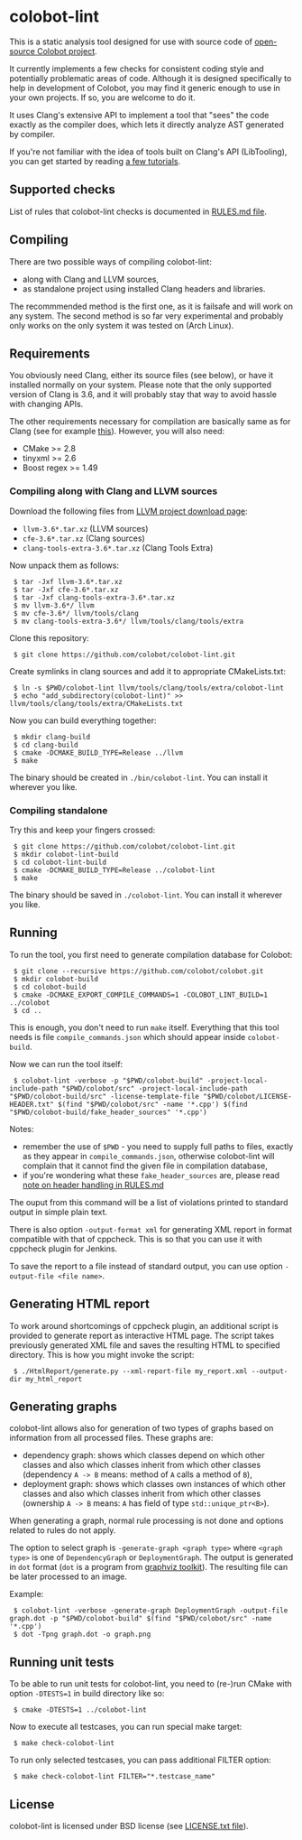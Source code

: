 # colobot-lint

This is a static analysis tool designed for use with source code of [open-source Colobot project](http://github.com/colobot/colobot).

It currently implements a few checks for consistent coding style and potentially problematic areas of code. Although it is designed specifically to help in development of Colobot, you may find it generic enough to use in your own projects. If so, you are welcome to do it.

It uses Clang's extensive API to implement a tool that "sees" the code exactly as the compiler does, which lets it directly analyze AST generated by compiler.

If you're not familiar with the idea of tools built on Clang's API (LibTooling), you can get started by reading [a few tutorials](http://clang.llvm.org/docs/LibASTMatchersTutorial.html).

## Supported checks

List of rules that colobot-lint checks is documented in [RULES.md file](RULES.md).

## Compiling

There are two possible ways of compiling colobot-lint:
 - along with Clang and LLVM sources,
 - as standalone project using installed Clang headers and libraries.

The recommmended method is the first one, as it is failsafe and will work on any system.
The second method is so far very experimental and probably only works on the only system it was tested on (Arch Linux).

## Requirements

You obviously need Clang, either its source files (see below), or have it installed normally on your system.
Please note that the only supported version of Clang is 3.6, and it will probably stay that way to avoid hassle with changing APIs.

The other requirements necessary for compilation are basically same as for Clang (see for example [this](http://llvm.org/docs/GettingStarted.html)).
However, you will also need:
 - CMake >= 2.8
 - tinyxml >= 2.6
 - Boost regex >= 1.49

### Compiling along with Clang and LLVM sources

Download the following files from [LLVM project download page](http://llvm.org/releases/download.html):
 - `llvm-3.6*.tar.xz` (LLVM sources)
 - `cfe-3.6*.tar.xz` (Clang sources)
 - `clang-tools-extra-3.6*.tar.xz` (Clang Tools Extra)

Now unpack them as follows:
```
 $ tar -Jxf llvm-3.6*.tar.xz
 $ tar -Jxf cfe-3.6*.tar.xz
 $ tar -Jxf clang-tools-extra-3.6*.tar.xz
 $ mv llvm-3.6*/ llvm
 $ mv cfe-3.6*/ llvm/tools/clang
 $ mv clang-tools-extra-3.6*/ llvm/tools/clang/tools/extra
```

Clone this repository:
```
 $ git clone https://github.com/colobot/colobot-lint.git
```

Create symlinks in clang sources and add it to appropriate CMakeLists.txt:
```
 $ ln -s $PWD/colobot-lint llvm/tools/clang/tools/extra/colobot-lint
 $ echo "add_subdirectory(colobot-lint)" >> llvm/tools/clang/tools/extra/CMakeLists.txt
```

Now you can build everything together:
```
 $ mkdir clang-build
 $ cd clang-build
 $ cmake -DCMAKE_BUILD_TYPE=Release ../llvm
 $ make
```

The binary should be created in `./bin/colobot-lint`. You can install it wherever you like.

### Compiling standalone

Try this and keep your fingers crossed:
```
 $ git clone https://github.com/colobot/colobot-lint.git
 $ mkdir colobot-lint-build
 $ cd colobot-lint-build
 $ cmake -DCMAKE_BUILD_TYPE=Release ../colobot-lint
 $ make
```

The binary should be saved in `./colobot-lint`. You can install it wherever you like.

## Running

To run the tool, you first need to generate compilation database for Colobot:
```
 $ git clone --recursive https://github.com/colobot/colobot.git
 $ mkdir colobot-build
 $ cd colobot-build
 $ cmake -DCMAKE_EXPORT_COMPILE_COMMANDS=1 -COLOBOT_LINT_BUILD=1 ../colobot
 $ cd ..
```

This is enough, you don't need to run `make` itself. Everything that this tool needs is file `compile_commands.json` which should appear inside `colobot-build`.

Now we can run the tool itself:
```
 $ colobot-lint -verbose -p "$PWD/colobot-build" -project-local-include-path "$PWD/colobot/src" -project-local-include-path "$PWD/colobot-build/src" -license-template-file "$PWD/colobot/LICENSE-HEADER.txt" $(find "$PWD/colobot/src" -name '*.cpp') $(find "$PWD/colobot-build/fake_header_sources" '*.cpp')
```

Notes:
 - remember the use of `$PWD` - you need to supply full paths to files, exactly as they appear in `compile_commands.json`, otherwise colobot-lint will complain that it cannot find the given file in compilation database,
 - if you're wondering what these `fake_header_sources` are, please read [note on header handling in RULES.md](RULES.md#note-on-header-handling)

The ouput from this command will be a list of violations printed to standard output in simple plain text.

There is also option `-output-format xml` for generating XML report in format compatible with that of cppcheck. This is so that you can use it with cppcheck plugin for Jenkins.

To save the report to a file instead of standard output, you can use option `-output-file <file name>`.

## Generating HTML report

To work around shortcomings of cppcheck plugin, an additional script is provided to generate report as interactive HTML page. The script takes previously generated XML file and saves the resulting HTML to specified directory. This is how you might invoke the script:
```
 $ ./HtmlReport/generate.py --xml-report-file my_report.xml --output-dir my_html_report
```

## Generating graphs

colobot-lint allows also for generation of two types of graphs based on information from all processed files. These graphs are:
 - dependency graph: shows which classes depend on which other classes and also which classes inherit from which other classes (dependency `A -> B` means: method of `A` calls a method of `B`),
 - deployment graph: shows which classes own instances of which other classes and also which classes inherit from which other classes (ownership `A -> B` means: `A` has field of type `std::unique_ptr<B>`).

When generating a graph, normal rule processing is not done and options related to rules do not apply.

The option to select graph is `-generate-graph <graph type>` where `<graph type>` is one of `DependencyGraph` or `DeploymentGraph`. The output is generated in `dot` format (`dot` is a program from [graphviz toolkit](http://www.graphviz.org/)). The resulting file can be later processed to an image.

Example:
```
 $ colobot-lint -verbose -generate-graph DeploymentGraph -output-file graph.dot -p "$PWD/colobot-build" $(find "$PWD/colobot/src" -name '*.cpp')
 $ dot -Tpng graph.dot -o graph.png
```

## Running unit tests

To be able to run unit tests for colobot-lint, you need to (re-)run CMake with option `-DTESTS=1` in build directory like so:
```
 $ cmake -DTESTS=1 ../colobot-lint
```

Now to execute all testcases, you can run special make target:
```
 $ make check-colobot-lint
```

To run only selected testcases, you can pass additional FILTER option:
```
 $ make check-colobot-lint FILTER="*.testcase_name"
```

## License
colobot-lint is licensed under BSD license (see [LICENSE.txt file](LICENSE.txt)).
